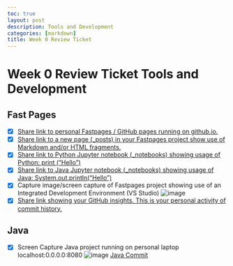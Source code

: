 ```yaml
---
toc: true
layout: post
description: Tools and Development
categories: [markdown]
title: Week 0 Review Ticket
---
```

# Week 0 Review Ticket Tools and Development

## Fast Pages 

- [x] [Share link to personal Fastpages / GitHub pages running on github.io.](https://rohang326.github.io/rohangfastpages/)
- [x] [Share link to a new page (_posts) in your Fastpages project show use of Markdown and/or HTML fragments.](https://rohang326.github.io/rohangfastpages/markdown/2020/01/14/test-markdown-post.html)
- [x] [Share link to Python Jupyter notebook (_notebooks) showing usage of Python: print (“Hello”)](https://rohang326.github.io/rohangfastpages/jupyter/2022/08/20/python.html)
- [x] [Share link to Java Jupyter notebook (_notebooks) showing usage of Java: System.out.println(“Hello”)](https://rohang326.github.io/rohangfastpages/jupyter/2022/08/20/java.html)
- [x] Capture image/screen capture of Fastpages project showing use of an Integrated Development Environment (VS Studio)
![image](https://user-images.githubusercontent.com/89225438/185881671-1d30a273-abaa-44b7-b836-9ba7e33a30f4.png)
- [x] [Share link showing your GitHub insights. This is your personal activity of commit history.](https://github.com/RohanG326/rohangfastpages/graphs/contributors)
## Java 
- [x] Screen Capture Java project running on personal laptop localhost:0.0.0.0:8080
![image](https://user-images.githubusercontent.com/89225438/185881942-9c203c3e-c161-47f2-a19b-0bf41bac6ce1.png)
[Java Commit](https://github.com/RohanG326/rohang_spring_portfolio/graphs/contributors)